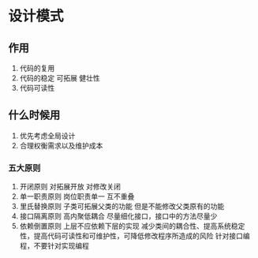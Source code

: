 # 设计模式

## 作用
1. 代码的复用
2. 代码的稳定 可拓展 健壮性
3. 代码可读性

## 什么时候用
1. 优先考虑全局设计
2. 合理权衡需求以及维护成本


### 五大原则
1. 开闭原则 对拓展开放  对修改关闭
2. 单一职责原则  岗位职责单一 互不重叠
3. 里氏替换原则  子类可拓展父类的功能 但是不能修改父类原有的功能
4. 接口隔离原则  高内聚低耦合 尽量细化接口，接口中的方法尽量少
5. 依赖倒置原则 上层不应依赖下层的实现  减少类间的耦合性、提高系统稳定性，提高代码可读性和可维护性，可降低修改程序所造成的风险  针对接口编程，不要针对实现编程
